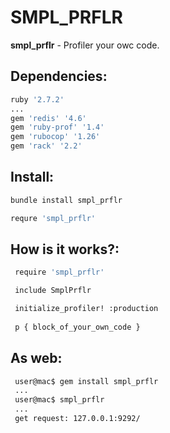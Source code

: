 # SMPL_PRFLR
**smpl_prflr** - Profiler your owc code.

## Dependencies:
```sh
ruby '2.7.2'
...
gem 'redis' '4.6'
gem 'ruby-prof' '1.4'
gem 'rubocop' '1.26'
gem 'rack' '2.2'
```
## Install:
```sh
bundle install smpl_prflr

requre 'smpl_prflr'

```
## How is it works?:
```sh
 require 'smpl_prflr'

 include SmplPrflr 

 initialize_profiler! :production
 
 p { block_of_your_own_code }
```

## As web:
```sh
 user@mac$ gem install smpl_prflr
 ...
 user@mac$ smpl_prflr
 ... 
 get request: 127.0.0.1:9292/
```